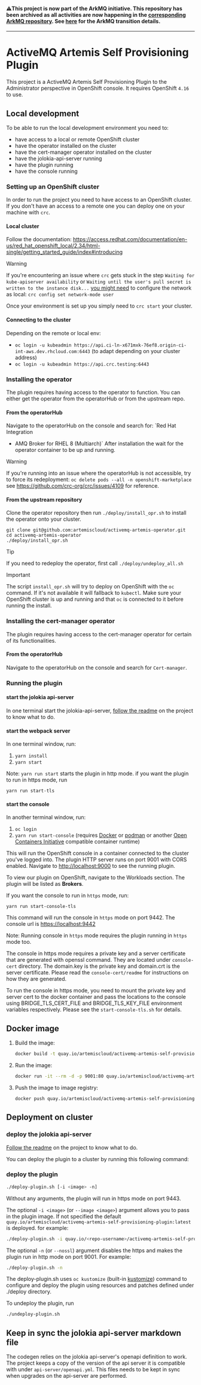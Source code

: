 #### :warning:This project is now part of the ArkMQ initiative. This repository has been archived as all activities are now happening in the [corresponding ArkMQ repository](https://github.com/arkmq-org/activemq-artemis-self-provisioning-plugin). See [here](https://artemiscloud.io/community/transition/) for the ArkMQ transition details.

---

# ActiveMQ Artemis Self Provisioning Plugin

This project is a ActiveMQ Artemis Self Provisioning Plugin to the Administrator perspective in OpenShift console. It requires OpenShift `4.16` to use.

## Local development

To be able to run the local development environment you need to:

- have access to a local or remote OpenShift cluster
- have the operator installed on the cluster
- have the cert-manager operator installed on the cluster
- have the jolokia-api-server running
- have the plugin running
- have the console running

### Setting up an OpenShift cluster

In order to run the project you need to have access to an OpenShift cluster.
If you don't have an access to a remote one you can deploy one on your machine
with `crc`.

#### Local cluster

Follow the documentation:
https://access.redhat.com/documentation/en-us/red_hat_openshift_local/2.34/html-single/getting_started_guide/index#introducing

> [!WARNING]
> If you're encountering an issue where `crc` gets stuck in the step `Waiting
for kube-apiserver availability` or `Waiting until the user's pull secret is
written to the instance disk...` [you might
> need](https://github.com/crc-org/crc/issues/4110) to
> configure the network as local: `crc config set network-mode user`

Once your environment is set up you simply need to `crc start` your cluster.

#### Connecting to the cluster

Depending on the remote or local env:

- `oc login -u kubeadmin
https://api.ci-ln-x671mxk-76ef8.origin-ci-int-aws.dev.rhcloud.com:6443` (to
  adapt depending on your cluster address)
- `oc login -u kubeadmin https://api.crc.testing:6443`

### Installing the operator

The plugin requires having access to the operator to function. You can either
get the operator from the operatorHub or from the upstream repo.

#### From the operatorHub

Navigate to the operatorHub on the console and search for: `Red Hat Integration

- AMQ Broker for RHEL 8 (Multiarch)` After installation the wait for the
  operator container to be up and running.

> [!WARNING]
> If you're running into an issue where the operatorHub is not accessible, try
> to force its redeployment: `oc delete pods --all -n openshift-marketplace`
> see https://github.com/crc-org/crc/issues/4109 for reference.

#### From the upstream repository

Clone the operator repository then run `./deploy/install_opr.sh` to install the
operator onto your cluster.

```
git clone git@github.com:artemiscloud/activemq-artemis-operator.git
cd activemq-artemis-operator
./deploy/install_opr.sh
```

> [!TIP]
> If you need to redeploy the operator, first call `./deploy/undeploy_all.sh`

> [!IMPORTANT]
> The script `install_opr.sh` will try to deploy on OpenShift with the `oc`
> command. If it's not available it will fallback to `kubectl`. Make sure your
> OpenShift cluster is up and running and that `oc` is connected to it before
> running the install.

### Installing the cert-manager operator

The plugin requires having access to the cert-manager operator for certain of
its functionalities.

#### From the operatorHub

Navigate to the operatorHub on the console and search for `Cert-manager`.

### Running the plugin

#### start the jolokia api-server

In one terminal start the jolokia-api-server, [follow the
readme](https://github.com/lavocatt/activemq-artemis-jolokia-api-server/blob/main/README.md)
on the project to know what to do.

#### start the webpack server

In one terminal window, run:

1. `yarn install`
2. `yarn start`

Note: `yarn run start` starts the plugin in http mode.
if you want the plugin to run in https mode, run

`yarn run start-tls`

#### start the console

In another terminal window, run:

1. `oc login`
2. `yarn run start-console` (requires [Docker](https://www.docker.com) or [podman](https://podman.io) or another [Open Containers Initiative](https://opencontainers.org/) compatible container runtime)

This will run the OpenShift console in a container connected to the cluster
you've logged into. The plugin HTTP server runs on port 9001 with CORS enabled.
Navigate to <http://localhost:9000> to see the running plugin.

To view our plugin on OpenShift, navigate to the Workloads section. The plugin will be listed as **Brokers**.

If you want the console to run in `https` mode, run:

`yarn run start-console-tls`

This command will run the console in `https` mode on port 9442.
The console url is <https://localhost:9442>

Note: Running console in `https` mode requires the plugin running in `https` mode too.

The console in https mode requires a private key and a server certificate that are generated
with openssl command. They are located under `console-cert` directory. The domain.key is the
private key and domain.crt is the server certificate. Please read the `console-cert/readme`
for instructions on how they are generated.

To run the console in https mode, you need to mount the private key and server cert to the
docker container and pass the locations to the console using BRIDGE_TLS_CERT_FILE and
BRIDGE_TLS_KEY_FILE environment variables respectively. Please see the `start-console-tls.sh`
for details.

## Docker image

1. Build the image:
   ```sh
   docker build -t quay.io/artemiscloud/activemq-artemis-self-provisioning-plugin:latest .
   ```
2. Run the image:
   ```sh
   docker run -it --rm -d -p 9001:80 quay.io/artemiscloud/activemq-artemis-self-provisioning-plugin:latest
   ```
3. Push the image to image registry:
   ```sh
   docker push quay.io/artemiscloud/activemq-artemis-self-provisioning-plugin:latest
   ```

## Deployment on cluster

### deploy the jolokia api-server

[Follow the
readme](https://github.com/lavocatt/activemq-artemis-jolokia-api-server/blob/main/README.md)
on the project to know what to do.

You can deploy the plugin to a cluster by running this following command:

### deploy the plugin

```sh
./deploy-plugin.sh [-i <image> -n]
```

Without any arguments, the plugin will run in https mode on port 9443.

The optional `-i <image>` (or `--image <image>`) argument allows you to pass in the plugin image. If not specified the default
`quay.io/artemiscloud/activemq-artemis-self-provisioning-plugin:latest` is deployed. for example:

```sh
./deploy-plugin.sh -i quay.io/<repo-username>/activemq-artemis-self-provisioning-plugin:1.0.1
```

The optional `-n` (or `--nossl`) argument disables the https and makes the plugin run in http mode on port 9001.
For example:

```sh
./deploy-plugin.sh -n
```

The deploy-plugin.sh uses `oc kustomize` (built-in [kustomize](https://github.com/kubernetes-sigs/kustomize)) command to configure and deploy the plugin using
resources and patches defined under ./deploy directory.

To undeploy the plugin, run

```sh
./undeploy-plugin.sh
```

## Keep in sync the jolokia api-server markdown file

The codegen relies on the jolokia api-server's openapi definition to work. The
project keeps a copy of the version of the api server it is compatible with
under `api-server/openapi.yml`.
This files needs to be kept in sync when upgrades on the api-server are
performed.
